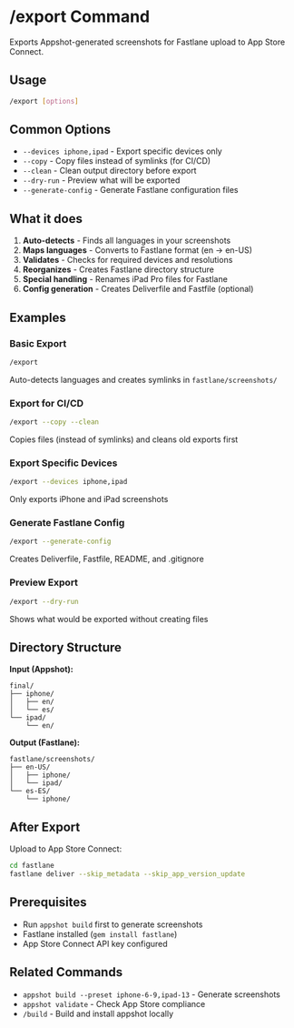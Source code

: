 # /export Command

Exports Appshot-generated screenshots for Fastlane upload to App Store Connect.

## Usage

```bash
/export [options]
```

## Common Options

- `--devices iphone,ipad` - Export specific devices only
- `--copy` - Copy files instead of symlinks (for CI/CD)
- `--clean` - Clean output directory before export
- `--dry-run` - Preview what will be exported
- `--generate-config` - Generate Fastlane configuration files

## What it does

1. **Auto-detects** - Finds all languages in your screenshots
2. **Maps languages** - Converts to Fastlane format (en → en-US)
3. **Validates** - Checks for required devices and resolutions
4. **Reorganizes** - Creates Fastlane directory structure
5. **Special handling** - Renames iPad Pro files for Fastlane
6. **Config generation** - Creates Deliverfile and Fastfile (optional)

## Examples

### Basic Export
```bash
/export
```
Auto-detects languages and creates symlinks in `fastlane/screenshots/`

### Export for CI/CD
```bash
/export --copy --clean
```
Copies files (instead of symlinks) and cleans old exports first

### Export Specific Devices
```bash
/export --devices iphone,ipad
```
Only exports iPhone and iPad screenshots

### Generate Fastlane Config
```bash
/export --generate-config
```
Creates Deliverfile, Fastfile, README, and .gitignore

### Preview Export
```bash
/export --dry-run
```
Shows what would be exported without creating files

## Directory Structure

**Input (Appshot):**
```
final/
├── iphone/
│   ├── en/
│   └── es/
└── ipad/
    └── en/
```

**Output (Fastlane):**
```
fastlane/screenshots/
├── en-US/
│   ├── iphone/
│   └── ipad/
└── es-ES/
    └── iphone/
```

## After Export

Upload to App Store Connect:
```bash
cd fastlane
fastlane deliver --skip_metadata --skip_app_version_update
```

## Prerequisites

- Run `appshot build` first to generate screenshots
- Fastlane installed (`gem install fastlane`)
- App Store Connect API key configured

## Related Commands

- `appshot build --preset iphone-6-9,ipad-13` - Generate screenshots
- `appshot validate` - Check App Store compliance
- `/build` - Build and install appshot locally
